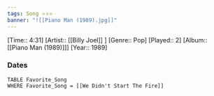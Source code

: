 ```yaml
---
tags: Song ⭐⭐⭐ 
banner: "![[Piano Man (1989).jpg]]"
---
```

[Time:: 4:31]
[Artist:: [[Billy Joel]] ]
[Genre:: Pop]
[Played:: 2]
[Album:: [[Piano Man (1989)]]]
[Year:: 1989]
### Dates
````dataview
TABLE Favorite_Song
WHERE Favorite_Song = [[We Didn't Start The Fire]]
````